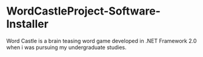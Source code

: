 # WordCastleProject-Software-Installer
Word Castle is a brain teasing word game developed in .NET Framework 2.0 when i was pursuing my undergraduate studies.

